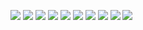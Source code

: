 ![](/img/proofs-from-the-book-031.jpg)
![](/img/proofs-from-the-book-032.jpg)
![](/img/proofs-from-the-book-033.jpg)
![](/img/proofs-from-the-book-034.jpg)
![](/img/proofs-from-the-book-035.jpg)
![](/img/proofs-from-the-book-036.jpg)
![](/img/proofs-from-the-book-037.jpg)
![](/img/proofs-from-the-book-038.jpg)
![](/img/proofs-from-the-book-039.jpg)
![](/img/proofs-from-the-book-040.jpg)
